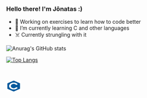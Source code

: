 ### Hello there! I'm Jônatas :)




- 🔭 Working on exercises to learn how to code better
- 🗿 I’m currently learning C and other languages
- ☠️ Currently strungling with it

<div>

![Anurag's GitHub stats](https://github-readme-stats.vercel.app/api?username=jonfabricio&show_icons=true&theme=dracula)

[![Top Langs](https://github-readme-stats.vercel.app/api/top-langs/?username=jonfabricio&layout=compact&show_icons=true&theme=dracula)](https://github.com/jonfabricio/github-readme-stats)

</div>


##



</div>

<div style="display: inline_block"><br>
  <img align="center" alt="Jon.C" height="30" width="40" src="https://raw.githubusercontent.com/devicons/devicon/master/icons/c/c-plain.svg">

</div>



